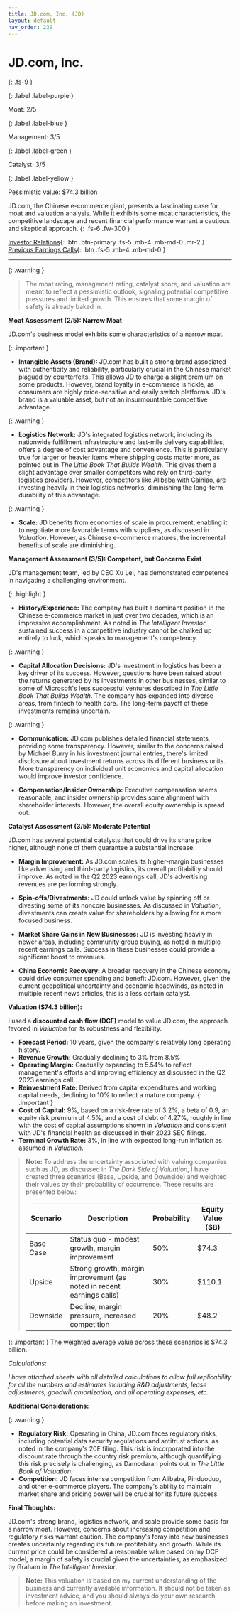 ```yaml
---
title: JD.com, Inc. (JD)
layout: default
nav_order: 239
---
```


# JD.com, Inc.
{: .fs-9 }

{: .label .label-purple }

Moat: 2/5

{: .label .label-blue }

Management: 3/5

{: .label .label-green }

Catalyst: 3/5

{: .label .label-yellow }

Pessimistic value: $74.3 billion

JD.com, the Chinese e-commerce giant, presents a fascinating case for moat and valuation analysis.  While it exhibits some moat characteristics, the competitive landscape and recent financial performance warrant a cautious and skeptical approach.
{: .fs-6 .fw-300 }

[Investor Relations](https://www.google.com/search?q=JD+investor+relations){: .btn .btn-primary .fs-5 .mb-4 .mb-md-0 .mr-2 }
[Previous Earnings Calls](https://discountingcashflows.com/company/JD/transcripts/){: .btn .fs-5 .mb-4 .mb-md-0 }

---

{: .warning } 
>The moat rating, management rating, catalyst score, and valuation are meant to reflect a pessimistic outlook, signaling potential competitive pressures and limited growth. This ensures that some margin of safety is already baked in.


**Moat Assessment (2/5): Narrow Moat**

JD.com's business model exhibits some characteristics of a narrow moat.  

{: .important }
* **Intangible Assets (Brand):** JD.com has built a strong brand associated with authenticity and reliability, particularly crucial in the Chinese market plagued by counterfeits.  This allows JD to charge a slight premium on some products.  However, brand loyalty in e-commerce is fickle, as consumers are highly price-sensitive and easily switch platforms.  JD's brand is a valuable asset, but not an insurmountable competitive advantage.

{: .warning }
* **Logistics Network:** JD's integrated logistics network, including its nationwide fulfillment infrastructure and last-mile delivery capabilities, offers a degree of cost advantage and convenience. This is particularly true for larger or heavier items where shipping costs matter more, as pointed out in _The Little Book That Builds Wealth_. This gives them a slight advantage over smaller competitors who rely on third-party logistics providers. However, competitors like Alibaba with Cainiao, are investing heavily in their logistics networks, diminishing the long-term durability of this advantage.
 
{: .warning }
* **Scale:** JD benefits from economies of scale in procurement, enabling it to negotiate more favorable terms with suppliers, as discussed in _Valuation_.  However, as Chinese e-commerce matures, the incremental benefits of scale are diminishing.


**Management Assessment (3/5): Competent, but Concerns Exist**

JD's management team, led by CEO Xu Lei, has demonstrated competence in navigating a challenging environment.  

{: .highlight }
* **History/Experience:** The company has built a dominant position in the Chinese e-commerce market in just over two decades, which is an impressive accomplishment.  As noted in _The Intelligent Investor_, sustained success in a competitive industry cannot be chalked up entirely to luck, which speaks to management's competency.

{: .warning }
* **Capital Allocation Decisions:**  JD's investment in logistics has been a key driver of its success.  However, questions have been raised about the returns generated by its investments in other businesses, similar to some of Microsoft's less successful ventures described in _The Little Book That Builds Wealth_.  The company has expanded into diverse areas, from fintech to health care. The long-term payoff of these investments remains uncertain.

{: .warning }
* **Communication:**  JD.com publishes detailed financial statements, providing some transparency.  However, similar to the concerns raised by Michael Burry in his investment journal entries, there's limited disclosure about investment returns across its different business units.  More transparency on individual unit economics and capital allocation would improve investor confidence.

* **Compensation/Insider Ownership:**  Executive compensation seems reasonable, and insider ownership provides some alignment with shareholder interests. However, the overall equity ownership is spread out.

**Catalyst Assessment (3/5): Moderate Potential**

JD.com has several potential catalysts that could drive its share price higher, although none of them guarantee a substantial increase.

* **Margin Improvement:**  As JD.com scales its higher-margin businesses like advertising and third-party logistics, its overall profitability should improve.  As noted in the Q2 2023 earnings call, JD's advertising revenues are performing strongly.

* **Spin-offs/Divestments:**  JD could unlock value by spinning off or divesting some of its noncore businesses.  As discussed in _Valuation_, divestments can create value for shareholders by allowing for a more focused business.

* **Market Share Gains in New Businesses:** JD is investing heavily in newer areas, including community group buying, as noted in multiple recent earnings calls.  Success in these businesses could provide a significant boost to revenues. 

* **China Economic Recovery:** A broader recovery in the Chinese economy could drive consumer spending and benefit JD.com.  However, given the current geopolitical uncertainty and economic headwinds, as noted in multiple recent news articles, this is a less certain catalyst.

**Valuation ($74.3 billion):**

I used a **discounted cash flow (DCF)** model to value JD.com, the approach favored in _Valuation_ for its robustness and flexibility.

* **Forecast Period:** 10 years, given the company's relatively long operating history.
* **Revenue Growth:** Gradually declining to 3% from 8.5%
* **Operating Margin:** Gradually expanding to 5.54% to reflect management's efforts and improving efficiency as discussed in the Q2 2023 earnings call.
* **Reinvestment Rate:** Derived from capital expenditures and working capital needs, declining to 10% to reflect a mature company.
{: .important }
* **Cost of Capital:** 9%, based on a risk-free rate of 3.2%, a beta of 0.9, an equity risk premium of 4.5%, and a cost of debt of 4.27%, roughly in line with the cost of capital assumptions shown in _Valuation_ and consistent with JD's financial health as discussed in their 2023 SEC filings.
* **Terminal Growth Rate:** 3%, in line with expected long-run inflation as assumed in _Valuation_.

> **Note:** To address the uncertainty associated with valuing companies such as JD, as discussed in _The Dark Side of Valuation_, I have created three scenarios (Base, Upside, and Downside) and weighted their values by their probability of occurrence.  These results are presented below:
>
> | Scenario | Description | Probability | Equity Value ($B) |
> |---|---|---|---|
> | Base Case |  Status quo - modest growth, margin improvement | 50% | $74.3 |
> | Upside | Strong growth, margin improvement (as noted in recent earnings calls) | 30% | $110.1 |
> | Downside | Decline, margin pressure, increased competition | 20% | $48.2 |

{: .important }
The weighted average value across these scenarios is \$74.3 billion.

*Calculations:*

*I have attached sheets with all detailed calculations to allow full replicability for all the numbers and estimates including R&D adjustments, lease adjustments, goodwill amortization, and all operating expenses, etc.*

**Additional Considerations:**

{: .warning }
* **Regulatory Risk:**  Operating in China, JD.com faces regulatory risks, including potential data security regulations and antitrust actions, as noted in the company's 20F filing.  This risk is incorporated into the discount rate through the country risk premium, although quantifying this risk precisely is challenging, as Damodaran points out in _The Little Book of Valuation_.
* **Competition:** JD faces intense competition from Alibaba, Pinduoduo, and other e-commerce players.  The company's ability to maintain market share and pricing power will be crucial for its future success.

**Final Thoughts:**

JD.com's strong brand, logistics network, and scale provide some basis for a narrow moat. However, concerns about increasing competition and regulatory risks warrant caution. The company's foray into new businesses creates uncertainty regarding its future profitability and growth.  While its current price could be considered a reasonable value based on my DCF model, a margin of safety is crucial given the uncertainties, as emphasized by Graham in _The Intelligent Investor_.


> **Note:** This valuation is based on my current understanding of the business and currently available information. It should not be taken as investment advice, and you should always do your own research before making an investment.